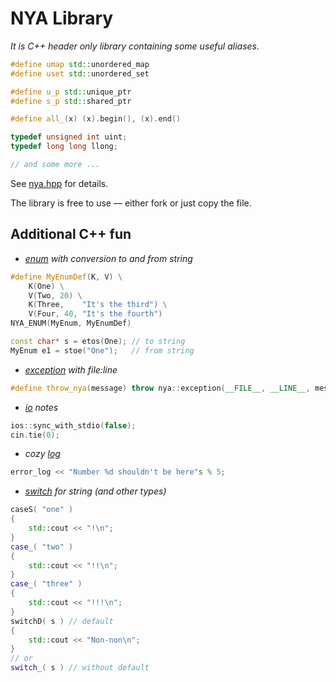 # NYA Library
*It is C++ header only library containing some useful aliases.*
```c++
#define umap std::unordered_map
#define uset std::unordered_set

#define u_p std::unique_ptr
#define s_p std::shared_ptr

#define all_(x) (x).begin(), (x).end()

typedef unsigned int uint;
typedef long long llong;

// and some more ...
```
See [nya.hpp](src/nya.hpp) for details.

The library is free to use — either fork or just copy the file.

## Additional C++ fun
* *[enum](src/nya/enum.hpp) with conversion to and from string*
```c++
#define MyEnumDef(K, V) \
	K(One) \
	V(Two, 20) \
	K(Three,    "It's the third") \
	V(Four, 40, "It's the fourth")
NYA_ENUM(MyEnum, MyEnumDef)

const char* s = etos(One); // to string
MyEnum e1 = stoe("One");   // from string
```

* *[exception](src/nya/exception.hpp) with file:line*
```c++
#define throw_nya(message) throw nya::exception(__FILE__, __LINE__, message)
```

* *[io](src/nya/io.hpp) notes*
```c++
ios::sync_with_stdio(false);
cin.tie(0);
```

* *cozy [log](src/nya/log.hpp)*
```c++
error_log << "Number %d shouldn't be here"s % 5;
```

* *[switch](src/nya/switch.hpp) for string (and other types)*
```c++
caseS( "one" )
{
	std::cout << "!\n";
}
case_( "two" )
{
	std::cout << "!!\n";
}
case_( "three" )
{
	std::cout << "!!!\n";
}
switchD( s ) // default
{
	std::cout << "Non-non\n";
}
// or
switch_( s ) // without default
```
